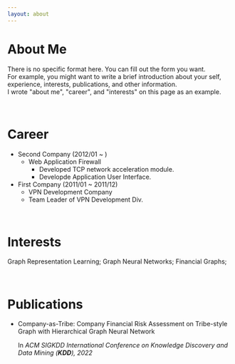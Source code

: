 ```yaml
---
layout: about 
---
```


# About Me
There is no specific format here. You can fill out the form you want.  
For example, you might want to write a brief introduction about your self, experience, interests, publications, and other information.  
I wrote "about me", "career", and "interests" on this page as an example.  

<br/>

# Career
* Second Company (2012/01 ~ )
  * Web Application Firewall
    * Developed TCP network acceleration module.
    * Developde Application User Interface.
* First Company (2011/01 ~ 2011/12)
  * VPN Development Company
  * Team Leader of VPN Development Div.

<br/>

# Interests
Graph Representation Learning; Graph Neural Networks; Financial Graphs; 

<br/>

# Publications

* Company-as-Tribe: Company Financial Risk Assessment on Tribe-style Graph with Hierarchical Graph Neural Network 

  In *ACM SIGKDD International Conference on Knowledge Discovery and Data Mining (**KDD**), 2022*

